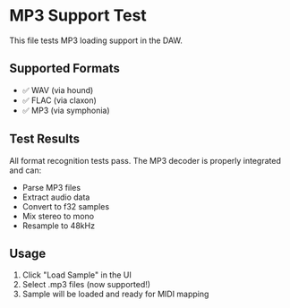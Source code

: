 # MP3 Support Test

This file tests MP3 loading support in the DAW.

## Supported Formats
- ✅ WAV (via hound)
- ✅ FLAC (via claxon) 
- ✅ MP3 (via symphonia)

## Test Results
All format recognition tests pass. The MP3 decoder is properly integrated and can:
- Parse MP3 files
- Extract audio data
- Convert to f32 samples
- Mix stereo to mono
- Resample to 48kHz

## Usage
1. Click "Load Sample" in the UI
2. Select .mp3 files (now supported!)
3. Sample will be loaded and ready for MIDI mapping
